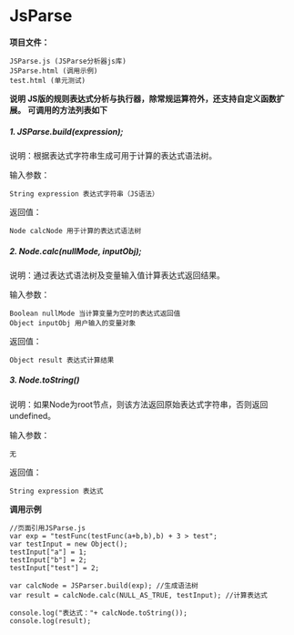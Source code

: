 # JsParse
  **项目文件：**
  
    JSParse.js (JSParse分析器js库)
    JSParse.html (调用示例)
    test.html (单元测试)
  
  **说明**
  **JS版的规则表达式分析与执行器，除常规运算符外，还支持自定义函数扩展。**
  **可调用的方法列表如下**
  
##### 1. JSParse.build(expression);
  说明：根据表达式字符串生成可用于计算的表达式语法树。
  
  输入参数：
  
    String expression 表达式字符串（JS语法）

  返回值：
  
    Node calcNode 用于计算的表达式语法树

##### 2. Node.calc(nullMode, inputObj);
  说明：通过表达式语法树及变量输入值计算表达式返回结果。
  
  输入参数：
  
    Boolean nullMode 当计算变量为空时的表达式返回值
    Object inputObj 用户输入的变量对象

  返回值：
  
    Object result 表达式计算结果

##### 3. Node.toString()
  说明：如果Node为root节点，则该方法返回原始表达式字符串，否则返回undefined。
  
  输入参数：
  
    无

  返回值：
  
    String expression 表达式


  **调用示例**
  
    //页面引用JSParse.js
    var exp = "testFunc(testFunc(a+b,b),b) + 3 > test";
    var testInput = new Object();
    testInput["a"] = 1;
    testInput["b"] = 2;
    testInput["test"] = 2;

    var calcNode = JSParser.build(exp); //生成语法树
    var result = calcNode.calc(NULL_AS_TRUE, testInput); //计算表达式

    console.log("表达式："+ calcNode.toString());
    console.log(result);
